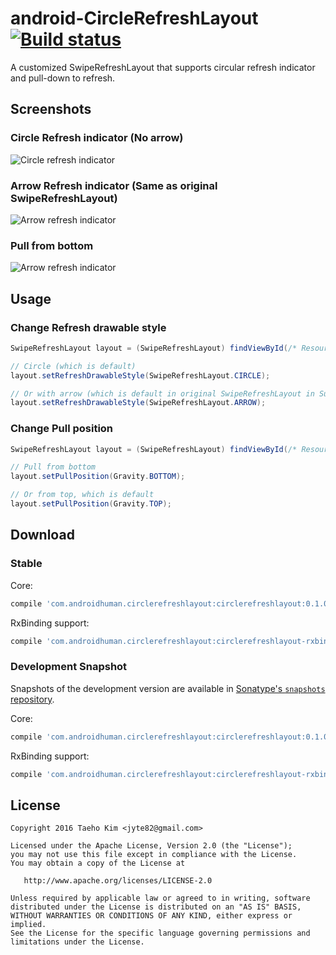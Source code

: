 # android-CircleRefreshLayout [![Build status](https://travis-ci.org/kunny/android-CircleRefreshLayout.svg?branch=master)](https://travis-ci.org/kunny/android-CircleRefreshLayout)

A customized SwipeRefreshLayout that supports circular refresh indicator and pull-down to refresh.

## Screenshots

### Circle Refresh indicator (No arrow)
![Circle refresh indicator](assets/circle_refresh_indicator.gif)

### Arrow Refresh indicator (Same as original SwipeRefreshLayout)
![Arrow refresh indicator](assets/arrow_refresh_indicator.gif)

### Pull from bottom
![Arrow refresh indicator](assets/pull_from_bottom.gif)

## Usage

### Change Refresh drawable style

```java
SwipeRefreshLayout layout = (SwipeRefreshLayout) findViewById(/* Resource id */);

// Circle (which is default)
layout.setRefreshDrawableStyle(SwipeRefreshLayout.CIRCLE);

// Or with arrow (which is default in original SwipeRefreshLayout in Support Library)
layout.setRefreshDrawableStyle(SwipeRefreshLayout.ARROW);
```

### Change Pull position

```java
SwipeRefreshLayout layout = (SwipeRefreshLayout) findViewById(/* Resource id */);

// Pull from bottom
layout.setPullPosition(Gravity.BOTTOM);

// Or from top, which is default
layout.setPullPosition(Gravity.TOP);
```

## Download

### Stable

Core:
```groovy
compile 'com.androidhuman.circlerefreshlayout:circlerefreshlayout:0.1.0'
```

RxBinding support:
```groovy
compile 'com.androidhuman.circlerefreshlayout:circlerefreshlayout-rxbinding:0.1.0'
```

### Development Snapshot
Snapshots of the development version are available in [Sonatype's `snapshots` repository](https://oss.sonatype.org/content/repositories/snapshots/).

Core:
```groovy
compile 'com.androidhuman.circlerefreshlayout:circlerefreshlayout:0.1.0-SNAPSHOT'
```

RxBinding support:
```groovy
compile 'com.androidhuman.circlerefreshlayout:circlerefreshlayout-rxbinding:0.1.0-SNAPSHOT'
```

## License

```
Copyright 2016 Taeho Kim <jyte82@gmail.com>

Licensed under the Apache License, Version 2.0 (the "License");
you may not use this file except in compliance with the License.
You may obtain a copy of the License at

   http://www.apache.org/licenses/LICENSE-2.0

Unless required by applicable law or agreed to in writing, software
distributed under the License is distributed on an "AS IS" BASIS,
WITHOUT WARRANTIES OR CONDITIONS OF ANY KIND, either express or implied.
See the License for the specific language governing permissions and
limitations under the License.
```
